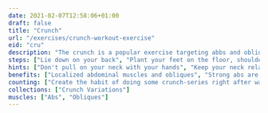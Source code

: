 ```yaml
---
date: 2021-02-07T12:58:06+01:00
draft: false
title: "Crunch"
url: "/exercises/crunch-workout-exercise"
eid: "cru"
description: "The crunch is a popular exercise targeting abbs and obliques. Helps building a six-pack abs, as well as tightening the belly. Its a beginner friendly exercise that requires no equipment and can easily be done at home."
steps: ["Lie down on your back", "Plant your feet on the floor, shoulder-width apart, with bended knees", "Put your arms across your chest, or behind your head", "Inhale contracting your abs", "Exhale and lift your shoulder blades of the floor", "Lower back remains on the floor, chest and neck relaxed", "Inhale and return to the starting position"]
hints: ["Don't pull on your neck with your hands", "Keep your neck relaxed, this is an abs exercise", "Perform the exercise slowly, with control", "Don't crunch to high, this is a subtl movement", "Keep the tension, don't fully relax on the floor"]
benefits: ["Localized abdominal muscles and obliques", "Strong abs are the foundation of many daily moves and exercises"]
counting: ["Create the habit of doing some crunch-series right after warmup and before your regular workout", "Get a list of crunch variations and include some of them in your daily routine"]
collections: ["Crunch Variations"]
muscles: ["Abs", "Obliques"]
---
```

